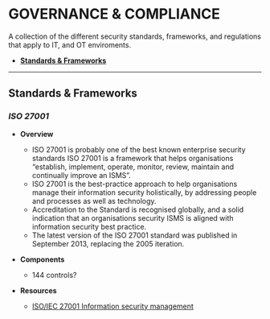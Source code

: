 # GOVERNANCE & COMPLIANCE
A collection of the different security standards, frameworks, and regulations that apply to IT, and OT enviroments.

- [**Standards & Frameworks**](#standards)

****
<a name="standards"></a>
## Standards & Frameworks
### _ISO 27001_
- **Overview**
  - ISO 27001 is probably one of the best known enterprise security standards
  ISO 27001 is a framework that helps organisations “establish, implement, operate, monitor, review, maintain and continually improve an ISMS”.
  - ISO 27001 is the best-practice approach to help organisations manage their information security holistically, by addressing people and processes as well as technology.
  - Accreditation to the Standard is recognised globally, and a solid indication that an organisations security ISMS is aligned with information security best practice.
  - The latest version of the ISO 27001 standard was published in September 2013, replacing the 2005 iteration.

- **Components**
  - 144 controls?


- **Resources**
  - [ISO/IEC 27001 Information security management](https://www.iso.org/isoiec-27001-information-security.html)

